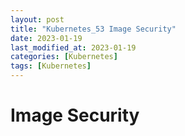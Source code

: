 ```yaml
---
layout: post
title: "Kubernetes_53 Image Security"
date: 2023-01-19
last_modified_at: 2023-01-19
categories: [Kubernetes]
tags: [Kubernetes]
---
```


# Image Security
